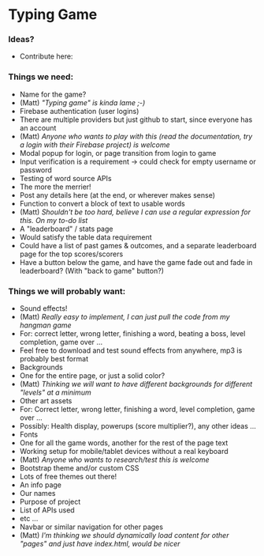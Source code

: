 # Typing Game

### Ideas?
* Contribute here:


### Things we need:
* Name for the game?
 * (Matt) _"Typing game" is kinda lame ;-)_
* Firebase authentication (user logins)
 * There are multiple providers but just github to start, since everyone has an account
 * (Matt) _Anyone who wants to play with this (read the documentation, try a login with their Firebase project) is welcome_
* Modal popup for login, or page transition from login to game
 * Input verification is a requirement -> could check for empty username or password
* Testing of word source APIs
 * The more the merrier!
 * Post any details here (at the end, or wherever makes sense)
* Function to convert a block of text to usable words
 * (Matt) _Shouldn't be too hard, believe I can use a regular expression for this.  On my to-do list_
* A "leaderboard" / stats page
 * Would satisfy the table data requirement
 * Could have a list of past games & outcomes, and a separate leaderboard page for the top scores/scorers
 * Have a button below the game, and have the game fade out and fade in leaderboard?  (With "back to game" button?)


### Things we will probably want:
* Sound effects!
 * (Matt) _Really easy to implement, I can just pull the code from my hangman game_
 * For: correct letter, wrong letter, finishing a word, beating a boss, level completion, game over ...
 * Feel free to download and test sound effects from anywhere, mp3 is probably best format
* Backgrounds
 * One for the entire page, or just a solid color?
 * (Matt) _Thinking we will want to have different backgrounds for different "levels" at a minimum_
* Other art assets
 * For: Correct letter, wrong letter, finishing a word, level completion, game over ...
 * Possibly: Health display, powerups (score multiplier?), any other ideas ...
* Fonts
 * One for all the game words, another for the rest of the page text
* Working setup for mobile/tablet devices without a real keyboard
 * (Matt) _Anyone who wants to research/test this is welcome_
* Bootstrap theme and/or custom CSS
 * Lots of free themes out there!
* An info page
 * Our names
 * Purpose of project
 * List of APIs used
 * etc ...
* Navbar or similar navigation for other pages
 * (Matt) _I'm thinking we should dynamically load content for other "pages" and just have index.html, would be nicer_
